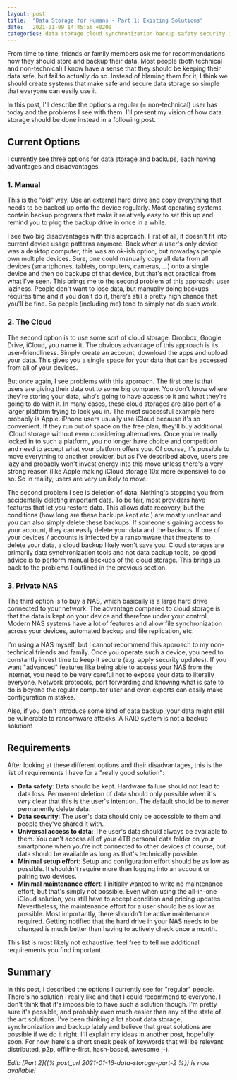```yaml
---
layout: post
title:  "Data Storage for Humans - Part 1: Existing Solutions"
date:   2021-01-09 14:45:56 +0200
categories: data storage cloud synchronization backup safety security idea 
---
```


From time to time, friends or family members ask me for recommendations how they should store and backup their data. Most people (both technical and non-technical) I know have a sense that they should be keeping their data safe, but fail to actually do so. Instead of blaming them for it, I think we should create systems that make safe and secure data storage so simple that everyone can easily use it. 

In this post, I'll describe the options a regular (= non-technical) user has today and the problems I see with them. I'll present my vision of how data storage should be done instead in a following post.

## Current Options

I currently see three options for data storage and backups, each having advantages and disadvantages:

### 1. Manual

This is the "old" way. Use an external hard drive and copy everything that needs to be backed up onto the device regularly. Most operating systems contain backup programs that make it relatively easy to set this up and remind you to plug the backup drive in once in a while.

I see two big disadvantages with this approach. First of all, it doesn't fit into current device usage patterns anymore. Back when a user's only device was a desktop computer, this was an ok-ish option, but nowadays people own multiple devices. Sure, one could manually copy all data from all devices (smartphones, tablets, computers, cameras, ...) onto a single device and then do backups of that device, but that's not practical from what I've seen. This brings me to the second problem of this approach: user laziness. People don't want to lose data, but manually doing backups requires time and if you don't do it, there's still a pretty high chance that you'll be fine. So people (including me) tend to simply not do such work.

### 2. The Cloud

The second option is to use some sort of cloud storage. Dropbox, Google Drive, iCloud, you name it. The obvious advantage of this approach is its user-friendliness. Simply create an account, download the apps and upload your data. This gives you a single space for your data that can be accessed from all of your devices.

But once again, I see problems with this approach. The first one is that users are giving their data out to some big company. You don't know where they're storing your data, who's going to have access to it and what they're going to do with it. In many cases, these cloud storages are also part of a larger platform trying to lock you in. The most successful example here probably is Apple. iPhone users usually use iCloud because it's so convenient. If they run out of space on the free plan, they'll buy additional iCloud storage without even considering alternatives. Once you're really locked in to such a platform, you no longer have choice and competition and need to accept what your platform offers you. Of course, it's possible to move everything to another provider, but as I've described above, users are lazy and probably won't invest energy into this move unless there's a very strong reason (like Apple making iCloud storage 10x more expensive) to do so. So in reality, users are very unlikely to move.

The second problem I see is deletion of data. Nothing's stopping you from accidentally deleting important data. To be fair, most providers have features that let you restore data. This allows data recovery, but the conditions (how long are these backups kept etc.) are mostly unclear and you can also simply delete these backups. If someone's gaining access to your account, they can easily delete your data and the backups. If one of your devices / accounts is infected by a ransomware that threatens to delete your data, a cloud backup likely won't save you. Cloud storages are primarily data synchronization tools and not data backup tools, so good advice is to perform manual backups of the cloud storage. This brings us back to the problems I outlined in the previous section.

### 3. Private NAS

The third option is to buy a NAS, which basically is a large hard drive connected to your network. The advantage compared to cloud storage is that the data is kept on your device and therefore under your control. Modern NAS systems have a lot of features and allow file synchronization across your devices, automated backup and file replication, etc.

I'm using a NAS myself, but I cannot recommend this approach to my non-technical friends and family. Once you operate such a device, you need to constantly invest time to keep it secure (e.g. apply security updates). If you want "advanced" features like being able to access your NAS from the internet, you need to be very careful not to expose your data to literally everyone. Network protocols, port forwarding and knowing what is safe to do is beyond the regular computer user and even experts can easily make configuration mistakes.

Also, if you don't introduce some kind of data backup, your data might still be vulnerable to ransomware attacks. A RAID system is not a backup solution!

## Requirements

After looking at these different options and their disadvantages, this is the list of requirements I have for a "really good solution":

- **Data safety**: Data should be kept. Hardware failure should not lead to data loss. Permanent deletion of data should only possible when it's *very* clear that this is the user's intention. The default should be to never permanently delete data.
- **Data security**: The user's data should only be accessible to them and people they've shared it with. 
- **Universal access to data**: The user's data should always be available to them. You can't access all of your 4TB personal data folder on your smartphone when you're not connected to other devices of course, but data should be available as long as that's technically possible.
- **Minimal setup effort**: Setup and configuration effort should be as low as possible. It shouldn't require more than logging into an account or pairing two devices.
- **Minimal maintenance effort**: I initially wanted to write no maintenance effort, but that's simply not possible. Even when using the all-in-one iCloud solution, you still have to accept condition and pricing updates. Nevertheless, the maintenance effort for a user should be as low as possible. Most importantly, there shouldn't be active maintenance required. Getting notified that the hard drive in your NAS needs to be changed is much better than having to actively check once a month.

This list is most likely not exhaustive, feel free to tell me additional requirements you find important.

## Summary

In this post, I described the options I currently see for "regular" people. There's no solution I really like and that I could recommend to everyone. I don't think that it's impossible to have such a solution though. I'm pretty sure it's possible, and probably even much easier than any of the state of the art solutions. I've been thinking a lot about data storage, synchronization and backup lately and believe that great solutions are possible if we do it right. I'll explain my ideas in another post, hopefully soon. For now, here's a short sneak peek of keywords that will be relevant: distributed, p2p, offline-first, hash-based, awesome ;-).

*Edit: [Part 2]({% post_url 2021-01-16-data-storage-part-2 %}) is now available!*
